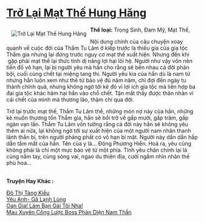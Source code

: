 <a href="https://utruyen.com/truyen/tro-lai-mat-the-hung-hang/18793/" title="Trở Lại Mạt Thế Hung Hăng"><h1>Trở Lại Mạt Thế Hung Hăng</h1></a><div style="display:table"><img align="right" style="float: left; padding: 10px;" src="https://utruyen.com/images/story/200x260/tro-lai-mat-the-hung-hang.jpg" alt="Trở Lại Mạt Thế Hung Hăng"><b>Thể loại:</b> Trọng Sinh, Đam Mỹ, Mạt Thế,<p></p>Nội dung chính của câu chuyện xoay quanh về cuộc đời của Thẩm Tu Lâm ở kiếp trước là thiếu gia của gia tộc Thẩm gia nhưng lại đứng trước nguy cơ mạt thế xuất hiện. Nhưng đến khi  gặp phải mạt thế lại thức tỉnh dị năng lợi hại lôi hệ. Người như vậy vốn nên tiền đồ vô hạn, lại bị người yêu mà hắn cho rằng sẽ bên nhau cả đời phản bội, cuối cùng chết tại miệng tang thi. Người yêu kia của hắn dù là nam tử nhưng hắn luôn xem như thê tử bảo vệ đủ năm năm, chỉ đợi đến ngày tu thành chính quả, nhưng không ngờ tới kẻ đó vì lợi ích gia tộc mà liên hợp ba đại gia tộc khác hãm hại hắn vào chỗ chết. Tận mắt thấy được thân nhân vì cái chết của mình mà thương lão, thậm chí qua đời. <p></p>Trở lại trước mạt thế, Thẩm Tu Lâm thề, những món nợ này của hắn, những kẻ muốn thương tổn Thẩm gia, hắn sẽ bồi trở về gấp mười, gấp trăm, gấp ngàn vạn lần. Thẩm Tu Lâm vốn tưởng rằng cả đời này hắn sẽ không yêu thêm ai nữa, lại không ngờ tới sự xuất hiện của một người nam nhân thanh lãnh thần bí, trên người phảng phất có vô hạn bí mật. Người này dần dần hấp dẫn tầm mắt của hắn. Tên của y là… Đông Phương Hiển. Hoá ra, yêu cũng không phải là chỉ một mực bảo vệ từ một phía. Tình yêu chân chính lại là cùng nắm tay, cùng sóng vai, ngao du thiên địa, cười ngắm nhìn nhân thế phù hoa...</div><p><br><b>Truyện Hay Khác :</b></p><a href="https://utruyen.com/truyen/do-thi-tang-kieu/15136/" alt="Đô Thị Tàng Kiều">Đô Thị Tàng Kiều</a><br/><a href="https://github.com/quanluxury/ngontinhhot/tree/master/truyenhay/19516/" alt="Yêu Anh- Gã Lạnh Lùng">Yêu Anh- Gã Lạnh Lùng</a><br/><a href="https://truyenngontinhay.wordpress.com/2019/10/03/oan-gia-lam-ban-gai-toi-nha/" alt="Oan Gia! Làm Bạn Gái Tôi Nha!">Oan Gia! Làm Bạn Gái Tôi Nha!</a><br/><a href="https://www.flickr.com/photos/184340401@N07/48743249728/" alt="Mau Xuyên Công Lược Boss Phản Diện Nam Thần">Mau Xuyên Công Lược Boss Phản Diện Nam Thần</a><br/>